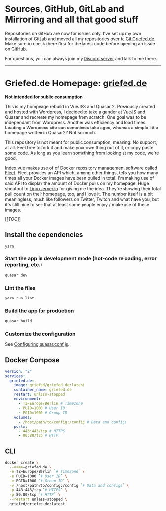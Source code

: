 

# Sources, GitHub, GitLab and Mirroring and all that good stuff

Repositories on GitHub are now for issues only. I've set up my own installation of GitLab and moved all my repositories over to [Git.Griefed.de](https://git.griefed.de/users/Griefed/projects). Make sure to check there first for the latest code before opening an issue on GitHub.

For questions, you can always join my [Discord server](https://discord.griefed.de) and talk to me there.

---

# Griefed.de Homepage: [griefed.de](https://griefed.de)
**Not intended for public consumption.**

This is my hompeage rebuild in VueJS3 and Quasar 2. Previously created and hosted with Wordpress, I decided to take a gander at VueJS and Quasar and recreate my homepage from scratch. One goal was to be independant from Wordpress.
Another was efficiency and load times. Loading a Wordpress site can sometimes take ages, whereas a simple little homepage written in Quasar2? Not so much.

This repository is not meant for public consumption, meaning: No support, at all.
Feel free to fork it and make your own thing out of it, or copy paste some code. As long as you learn something from looking at my code, we're good.

Index.vue makes use of of Docker repository management software called [Fleet](https://github.com/linuxserver/fleet). Fleet provides an API which, among other things, tells you how many times all your Docker images have been pulled in total.
I'm making use of said API to display the amount of Docker pulls on my homepage.
Huge shoutout to [Linuxserver.io](https://www.linuxserver.io/) for giving me the idea. They're showing their total pull count on their homepage, too, and I love it.
The number itself is a bit meaningless, much like followers on Twitter, Twitch and what have you, but it's still nice to see that at least some people enjoy / make use of these images.

[[_TOC_]]

## Install the dependencies
```bash
yarn
```

### Start the app in development mode (hot-code reloading, error reporting, etc.)
```bash
quasar dev
```

### Lint the files
```bash
yarn run lint
```

### Build the app for production
```bash
quasar build
```

### Customize the configuration
See [Configuring quasar.conf.js](https://v2.quasar.dev/quasar-cli/quasar-conf-js).

## Docker Compose
```docker-compose.yml
version: "2"
services:
  griefed.de:
    image: griefed/griefed.de:latest
    container_name: griefed.de
    restart: unless-stopped
    environment:
      - TZ=Europe/Berlin # Timezone
      - PUID=1000 # User ID
      - PGID=1000 # Group ID
    volumes:
      - /host/path/to/config:/config # Data and configs
    ports:
      - 443:443/tcp # HTTPS
      - 80:80/tcp # HTTP
```

## CLI
```bash
docker create \
  --name=griefed.de \
  -e TZ=Europe/Berlin `# Timezone` \
  -e PUID=1000 `# User ID` \
  -e PGID=1000 `# Group ID` \
  -v /host/path/to/config:/config `# Data and configs` \
  -p 443:443/tcp `# HTTPS` \
  -p 80:80/tcp `# HTTP` \
  --restart unless-stopped \
  griefed/griefed.de:latest
```
